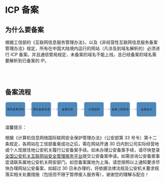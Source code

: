 ﻿<properties
	pageTitle="ICP 备案 | Azure"
	description="ICP 备案原因及备案流程介绍"
	services="icp"
	documentationCenter=""
	authors="will"
	manager="edwinc"
	editor=""
	tags="icp"/>

<tags
	ms.service="icp"
	ms.workload=""
	ms.tgt_pltfrm=""
	ms.devlang="na"
	ms.topic="article"
	ms.date="02/2017"
	wacn.date="02/2017"
	wacn.lang="cn" 
	ms.author="will"/>

# ICP 备案

## 为什么要备案

根据工信部的《互联网信息服务管理办法》，以及《非经营性互联网信息服务备案管理办法》规定，所有在中国大陆境内运行的网站（凡涉及到域名解析的）必须进行 ICP 备案。并且通信管局规定，未备案的域名不能上线，且已经备案的域名需要解析到已备案的 IP。

</br>
</br>

## 备案流程

![procedure](./media/1-1.png)
</br>
</br>
温馨提示：

根据《计算机信息网络国际联网安全保护管理办法》（公安部第 33 号令）第十二条规定，各网站在工信部备案成功之后，需在网站开通 30 日内到公司实际经营地或个人现居住地公安机关履行公安备案手续。如未办理公安备案手续，请尽快登录<a id="icp_beian" href="http://www.beian.gov.cn/portal/index">全国公安机关互联网站安全管理服务平台</a>提交公安备案申请。如需咨询公安备案事宜请联系属地公安机关网安部门。如您备案属地为上海，请您按照以上通知要求尽快办理网站公安备案，如超过 30 日未办理的，将依据法律法规及公安机关要求规落实相关处置措施（包括但不限于暂停接入服务等），谢谢您的理解与配合！
